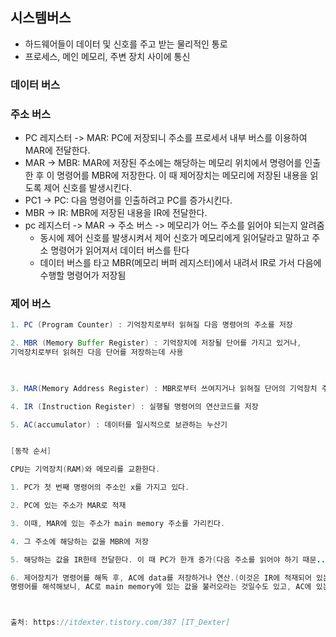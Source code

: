 ## 시스템버스
* 하드웨어들이 데이터 및 신호를 주고 받는 물리적인 통로
* 프로세스, 메인 메모리, 주변 장치 사이에 통신

### 데이터 버스

### 주소 버스
* PC 레지스터 -> MAR: PC에 저장되니 주소를 프로세서 내부 버스를 이용하여 MAR에 전달한다.
* MAR -> MBR: MAR에 저장된 주소에는 해당하는 메모리 위치에서 명령어를 인출한 후 이 명령어를 MBR에 저장한다. 이 때 제어장치는 메모리에 저장된 내용을 읽도록 제어 신호를 발생시킨다.
 * PC1 -> PC: 다음 명령어를 인출하려고 PC를 증가시킨다.
 * MBR -> IR: MBR에 저장된 내용을 IR에 전달한다.
* pc 레지스터 -> MAR -> 주소 버스 -> 메모리가 어느 주소를 읽어야 되는지 알려줌
  * 동시에 제어 신호를 발생시켜서 제어 신호가 메모리에게 읽어달라고 말하고 주소 명령어가 읽어져서 데이터 버스를 탄다
  * 데이터 버스를 타고 MBR(메모리 버퍼 레지스터)에서 내려서 IR로 가서 다음에 수행할 명령어가 저장됨
  
### 제어 버스
```java
1. PC (Program Counter) : 기억장치로부터 읽혀질 다음 명령어의 주소를 저장

2. MBR (Memory Buffer Register) : 기억장치에 저장될 단어를 가지고 있거나, 
기억장치로부터 읽혀진 다음 단어를 저장하는데 사용


 
3. MAR(Memory Address Register) : MBR로부터 쓰여지거나 읽혀질 단어의 기억장치 주소를 저장

4. IR (Instruction Register) : 실행될 명령어의 연산코드를 저장

5. AC(accumulator) : 데이터를 일시적으로 보관하는 누산기


[동작 순서]

CPU는 기억장치(RAM)와 메모리를 교환한다.

1. PC가 첫 번째 명령어의 주소인 x를 가지고 있다.

2. PC에 있는 주소가 MAR로 적재

3. 이때, MAR에 있는 주소가 main memory 주소를 가리킨다.

4. 그 주소에 해당하는 값을 MBR에 저장

5. 해당하는 값을 IR한테 전달한다. 이 때 PC가 한개 증가(다음 주소를 읽어야 하기 때문...)

6. 제어장치가 명령어를 해독 후, AC에 data를 저장하거나 연산.(이것은 IR에 적재되어 있는 명령어에 따라 달라짐... 
명령어를 해석해보니, AC로 main memory에 있는 값을 불러오라는 것일수도 있고, AC에 있는 값을 연산하라는 것일수도있다.)



출처: https://itdexter.tistory.com/387 [IT_Dexter]
```
